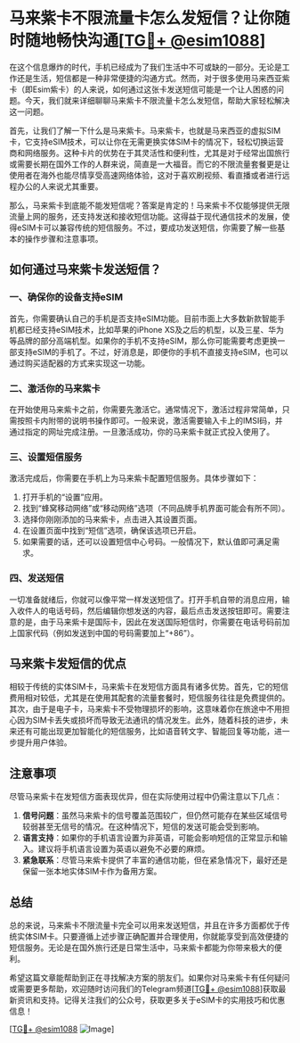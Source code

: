 # 马来紫卡不限流量卡怎么发短信？让你随时随地畅快沟通[[TG💪+ @esim1088](https://t.me/s/esim1088)]

在这个信息爆炸的时代，手机已经成为了我们生活中不可或缺的一部分。无论是工作还是生活，短信都是一种非常便捷的沟通方式。然而，对于很多使用马来西亚紫卡（即Esim紫卡）的人来说，如何通过这张卡发送短信可能是一个让人困惑的问题。今天，我们就来详细聊聊马来紫卡不限流量卡怎么发短信，帮助大家轻松解决这一问题。

首先，让我们了解一下什么是马来紫卡。马来紫卡，也就是马来西亚的虚拟SIM卡，它支持eSIM技术，可以让你在无需更换实体SIM卡的情况下，轻松切换运营商和网络服务。这种卡片的优势在于其灵活性和便利性，尤其是对于经常出国旅行或需要长期在国外工作的人群来说，简直是一大福音。而它的不限流量套餐更是让使用者在海外也能尽情享受高速网络体验，这对于喜欢刷视频、看直播或者进行远程办公的人来说尤其重要。

那么，马来紫卡到底能不能发短信呢？答案是肯定的！马来紫卡不仅能够提供无限流量上网的服务，还支持发送和接收短信功能。这得益于现代通信技术的发展，使得eSIM卡可以兼容传统的短信服务。不过，要成功发送短信，你需要了解一些基本的操作步骤和注意事项。

## 如何通过马来紫卡发送短信？

### 一、确保你的设备支持eSIM

首先，你需要确认自己的手机是否支持eSIM功能。目前市面上大多数新款智能手机都已经支持eSIM技术，比如苹果的iPhone XS及之后的机型，以及三星、华为等品牌的部分高端机型。如果你的手机不支持eSIM，那么你可能需要考虑更换一部支持eSIM的手机了。不过，好消息是，即便你的手机不直接支持eSIM，也可以通过购买适配器的方式来实现这一功能。

### 二、激活你的马来紫卡

在开始使用马来紫卡之前，你需要先激活它。通常情况下，激活过程非常简单，只需按照卡内附带的说明书操作即可。一般来说，激活需要输入卡上的IMSI码，并通过指定的网址完成注册。一旦激活成功，你的马来紫卡就正式投入使用了。

### 三、设置短信服务

激活完成后，你需要在手机上为马来紫卡配置短信服务。具体步骤如下：

1. 打开手机的“设置”应用。
2. 找到“蜂窝移动网络”或“移动网络”选项（不同品牌手机界面可能会有所不同）。
3. 选择你刚刚添加的马来紫卡，点击进入其设置页面。
4. 在设置页面中找到“短信”选项，确保该选项已开启。
5. 如果需要的话，还可以设置短信中心号码。一般情况下，默认值即可满足需求。

### 四、发送短信

一切准备就绪后，你就可以像平常一样发送短信了。打开手机自带的消息应用，输入收件人的电话号码，然后编辑你想发送的内容，最后点击发送按钮即可。需要注意的是，由于马来紫卡是国际卡，因此在发送国际短信时，你需要在电话号码前加上国家代码（例如发送到中国的号码需要加上“+86”）。

## 马来紫卡发短信的优点

相较于传统的实体SIM卡，马来紫卡在发短信方面具有诸多优势。首先，它的短信费用相对较低，尤其是在使用其配套的流量套餐时，短信服务往往是免费提供的。其次，由于是电子卡，马来紫卡不受物理损坏的影响，这意味着你在旅途中不用担心因为SIM卡丢失或损坏而导致无法通讯的情况发生。此外，随着科技的进步，未来还有可能出现更加智能化的短信服务，比如语音转文字、智能回复等功能，进一步提升用户体验。

## 注意事项

尽管马来紫卡在发短信方面表现优异，但在实际使用过程中仍需注意以下几点：

1. **信号问题**：虽然马来紫卡的信号覆盖范围较广，但仍然可能存在某些区域信号较弱甚至无信号的情况。在这种情况下，短信的发送可能会受到影响。
2. **语言支持**：如果你的手机语言设置为非英语，可能会影响短信的正常显示和输入。建议将手机语言设置为英语以避免不必要的麻烦。
3. **紧急联系**：尽管马来紫卡提供了丰富的通信功能，但在紧急情况下，最好还是保留一张本地实体SIM卡作为备用方案。

## 总结

总的来说，马来紫卡不限流量卡完全可以用来发送短信，并且在许多方面都优于传统实体SIM卡。只要遵循上述步骤正确配置并合理使用，你就能享受到高效便捷的短信服务。无论是在国外旅行还是日常生活中，马来紫卡都能为你带来极大的便利。

希望这篇文章能帮助到正在寻找解决方案的朋友们。如果你对马来紫卡有任何疑问或需要更多帮助，欢迎随时访问我们的Telegram频道[[TG💪+ @esim1088](https://t.me/s/esim1088)]获取最新资讯和支持。记得关注我们的公众号，获取更多关于eSIM卡的实用技巧和优惠信息！

[[TG💪+ @esim1088](https://t.me/s/esim1088) ![Image](https://i.postimg.cc/4NQfJmqS/Snipaste-2025-05-13-00-14-12.png)]